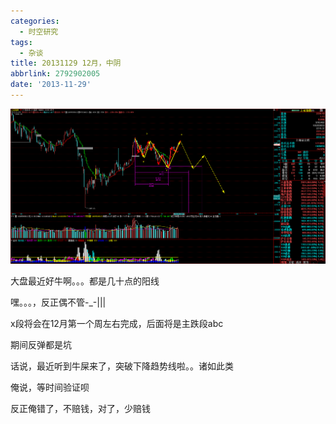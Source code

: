 ```yaml
---
categories:
  - 时空研究
tags:
  - 杂谈
title: 20131129 12月，中阴
abbrlink: 2792902005
date: '2013-11-29'
---
```

![20131129-0](/images/20131129-0.gif)

大盘最近好牛啊。。。都是几十点的阳线

嘿。。。，反正偶不管-_-|||

x段将会在12月第一个周左右完成，后面将是主跌段abc

期间反弹都是坑

话说，最近听到牛屎来了，突破下降趋势线啦。。诸如此类

俺说，等时间验证呗

反正俺错了，不赔钱，对了，少赔钱